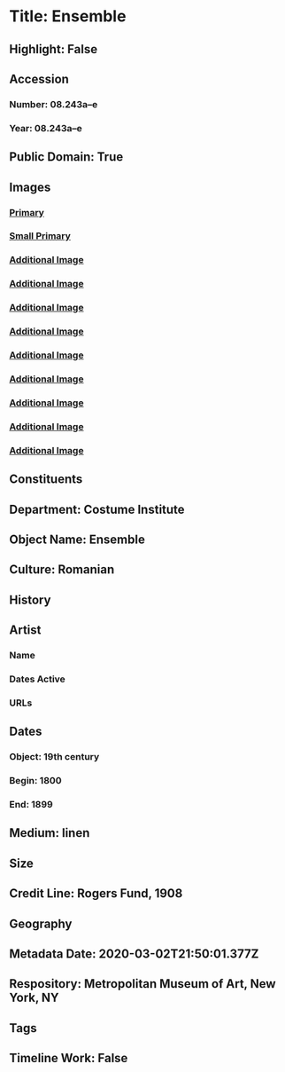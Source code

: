 # Title: Ensemble
## Highlight: False
## Accession
### Number: 08.243a–e
### Year: 08.243a–e
## Public Domain: True
## Images
### [Primary](https://images.metmuseum.org/CRDImages/ci/original/08.243a–d_F.jpg)
### [Small Primary](https://images.metmuseum.org/CRDImages/ci/web-large/08.243a–d_F.jpg)
### [Additional Image](https://images.metmuseum.org/CRDImages/ci/original/08.243ab_F.jpg)
### [Additional Image](https://images.metmuseum.org/CRDImages/ci/original/08.243a–d_B.jpg)
### [Additional Image](https://images.metmuseum.org/CRDImages/ci/original/08.243e.jpg)
### [Additional Image](https://images.metmuseum.org/CRDImages/ci/original/08.243d.jpg)
### [Additional Image](https://images.metmuseum.org/CRDImages/ci/original/4916.jpg)
### [Additional Image](https://images.metmuseum.org/CRDImages/ci/original/4917.jpg)
### [Additional Image](https://images.metmuseum.org/CRDImages/ci/original/5055.jpg)
### [Additional Image](https://images.metmuseum.org/CRDImages/ci/original/50343.jpg)
### [Additional Image](https://images.metmuseum.org/CRDImages/ci/original/50344.jpg)
## Constituents
## Department: Costume Institute
## Object Name: Ensemble
## Culture: Romanian
## History
## Artist
### Name
### Dates Active
### URLs
## Dates
### Object: 19th century
### Begin: 1800
### End: 1899
## Medium: linen
## Size
## Credit Line: Rogers Fund, 1908
## Geography
## Metadata Date: 2020-03-02T21:50:01.377Z
## Respository: Metropolitan Museum of Art, New York, NY
## Tags
## Timeline Work: False